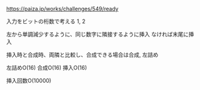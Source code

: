
https://paiza.jp/works/challenges/549/ready

入力をビットの桁数で考える
1, 2

左から単調減少するように、同じ数字に隣接するように挿入
なければ末尾に挿入

挿入時と合成時、両隣と比較し、合成できる場合は合成, 左詰め

左詰めO(16)
合成O(16)
挿入O(16)

挿入回数O(10000)







